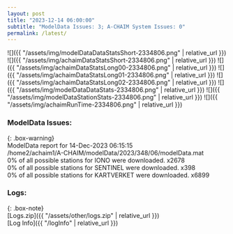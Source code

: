 ```yaml
---
layout: post
title: "2023-12-14 06:00:00"
subtitle: "ModelData Issues: 3; A-CHAIM System Issues: 0"
permalink: /latest/
---
```


![]({{ "/assets/img/modelDataDataStatsShort-2334806.png" | relative_url }})
![]({{ "/assets/img/achaimDataStatsShort-2334806.png" | relative_url }})
![]({{ "/assets/img/achaimDataStatsLong00-2334806.png" | relative_url }})
![]({{ "/assets/img/achaimDataStatsLong01-2334806.png" | relative_url }})
![]({{ "/assets/img/achaimDataStatsLong02-2334806.png" | relative_url }})
![]({{ "/assets/img/modelDataDataStats-2334806.png" | relative_url }})
![]({{ "/assets/img/modelDataStationStats-2334806.png" | relative_url }})
![]({{ "/assets/img/achaimRunTime-2334806.png" | relative_url }})


### ModelData Issues:  
  
{: .box-warning}  
 ModelData report for 14-Dec-2023 06:15:15   
 /home2/achaim1/A-CHAIM/modelData/2023/348/06/modelData.mat   
 0% of all possible stations for IONO were downloaded. x2678   
 0% of all possible stations for SENTINEL were downloaded. x398   
 0% of all possible stations for KARTVERKET were downloaded. x6899   
  


### Logs:  
  
{: .box-note}  
[Logs.zip]({{ "/assets/other/logs.zip" | relative_url }})  
[Log Info]({{ "/logInfo" | relative_url }})  
